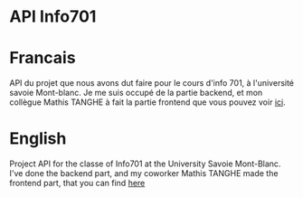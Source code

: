 # API Info701

# Francais
API du projet que nous avons dut faire pour le cours d'info 701, à l'université savoie Mont-blanc.
Je me suis occupé de la partie backend, et mon collègue Mathis TANGHE à fait la partie frontend que vous pouvez voir [ici](https://github.com/blurp748/OwnWay).

# English
Project API for the classe of Info701 at the University Savoie Mont-Blanc.
I've done the backend part, and my coworker Mathis TANGHE made the frontend part, that you can find [here](https://github.com/blurp748/OwnWay)
